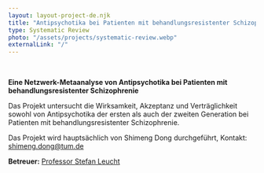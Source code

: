 ```yaml
---
layout: layout-project-de.njk
title: "Antipsychotika bei Patienten mit behandlungsresistenter Schizophrenie"
type: Systematic Review
photo: "/assets/projects/systematic-review.webp"
externalLink: "/"
---
```


<br>

**Eine Netzwerk-Metaanalyse von Antipsychotika bei Patienten mit behandlungsresistenter Schizophrenie**

Das Projekt untersucht die Wirksamkeit, Akzeptanz und Verträglichkeit sowohl von Antipsychotika der ersten als auch der zweiten Generation bei Patienten mit behandlungsresistenter Schizophrenie.

Das Projekt wird hauptsächlich von Shimeng Dong durchgeführt, Kontakt: shimeng.dong@tum.de

**Betreuer:** [Professor Stefan Leucht](/team/prof-stefan-leucht/)
    